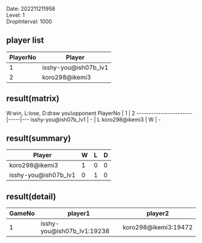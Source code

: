 Date: 202211211958  
Level: 1  
DropInterval: 1000  
## player list
PlayerNo  |  Player
----------|----------------------
1         |  isshy-you@ish07b_lv1
2         |  koro298@ikemi3
## result(matrix)
W:win, L:lose, D:draw
you\opponent PlayerNo  |  1  |  2
-----------------------|-----|---
isshy-you@ish07b_lv1   |  -  |  L
koro298@ikemi3         |  W  |  -
## result(summary)
Player                |  W  |  L  |  D
----------------------|-----|-----|---
koro298@ikemi3        |  1  |  0  |  0
isshy-you@ish07b_lv1  |  0  |  1  |  0
## result(detail)
GameNo  |  player1                     |  player2
--------|------------------------------|----------------------
1       |  isshy-you@ish07b_lv1:19238  |  koro298@ikemi3:19472
